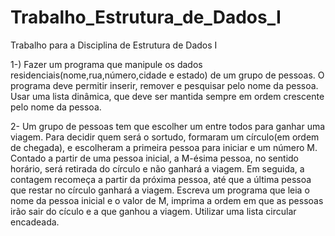 # Trabalho_Estrutura_de_Dados_I
Trabalho para a Disciplina de Estrutura de Dados I

1-) Fazer um programa que manipule os dados residenciais(nome,rua,número,cidade e estado) de um grupo de pessoas.
O programa deve permitir inserir, remover e pesquisar pelo nome da pessoa. Usar uma lista dinâmica, que deve ser mantida sempre em ordem crescente pelo nome da pessoa.


2- Um grupo de pessoas tem que escolher um entre todos para ganhar uma viagem. Para decidir quem será o sortudo, formaram um círculo(em ordem de chegada), e escolheram a primeira pessoa para iniciar e um número M. Contado a 
partir de uma pessoa inicial, a M-ésima pessoa, no sentido horário, será retirada do círculo e não ganhará a viagem. 
Em seguida, a contagem recomeça a partir da próxima pessoa, até que a última pessoa que restar no círculo ganhará a 
viagem. Escreva um programa que leia o nome da pessoa inicial e o valor de M, imprima a ordem em que as pessoas irão sair do cículo e a que ganhou a viagem. Utilizar uma lista circular encadeada. 
